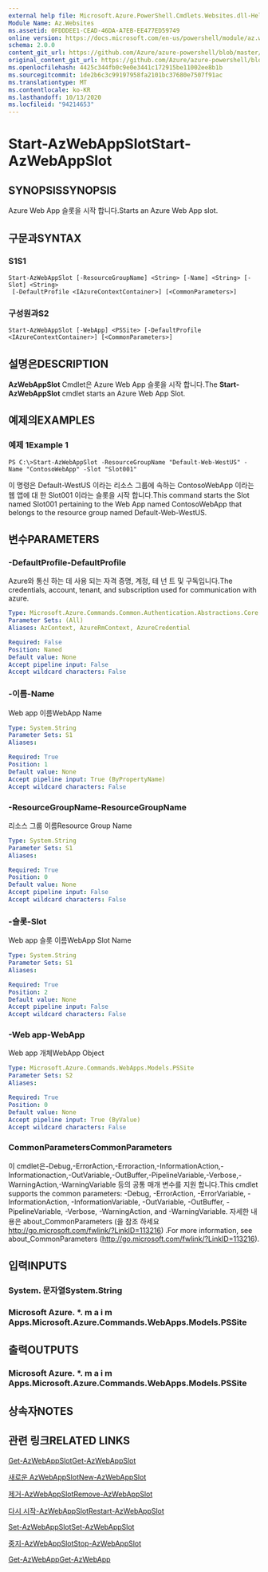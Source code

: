 ```yaml
---
external help file: Microsoft.Azure.PowerShell.Cmdlets.Websites.dll-Help.xml
Module Name: Az.Websites
ms.assetid: 0FDDDEE1-CEAD-46DA-A7EB-EE477ED59749
online version: https://docs.microsoft.com/en-us/powershell/module/az.websites/start-azwebappslot
schema: 2.0.0
content_git_url: https://github.com/Azure/azure-powershell/blob/master/src/Websites/Websites/help/Start-AzWebAppSlot.md
original_content_git_url: https://github.com/Azure/azure-powershell/blob/master/src/Websites/Websites/help/Start-AzWebAppSlot.md
ms.openlocfilehash: 4425c344fb0c9e0e3441c172915be11002ee8b1b
ms.sourcegitcommit: 1de2b6c3c99197958fa2101bc37680e7507f91ac
ms.translationtype: MT
ms.contentlocale: ko-KR
ms.lasthandoff: 10/13/2020
ms.locfileid: "94214653"
---
```

# <span data-ttu-id="01533-101">Start-AzWebAppSlot</span><span class="sxs-lookup"><span data-stu-id="01533-101">Start-AzWebAppSlot</span></span>

## <span data-ttu-id="01533-102">SYNOPSIS</span><span class="sxs-lookup"><span data-stu-id="01533-102">SYNOPSIS</span></span>
<span data-ttu-id="01533-103">Azure Web App 슬롯을 시작 합니다.</span><span class="sxs-lookup"><span data-stu-id="01533-103">Starts an Azure Web App slot.</span></span>

## <span data-ttu-id="01533-104">구문과</span><span class="sxs-lookup"><span data-stu-id="01533-104">SYNTAX</span></span>

### <span data-ttu-id="01533-105">S1</span><span class="sxs-lookup"><span data-stu-id="01533-105">S1</span></span>
```
Start-AzWebAppSlot [-ResourceGroupName] <String> [-Name] <String> [-Slot] <String>
 [-DefaultProfile <IAzureContextContainer>] [<CommonParameters>]
```

### <span data-ttu-id="01533-106">구성원과</span><span class="sxs-lookup"><span data-stu-id="01533-106">S2</span></span>
```
Start-AzWebAppSlot [-WebApp] <PSSite> [-DefaultProfile <IAzureContextContainer>] [<CommonParameters>]
```

## <span data-ttu-id="01533-107">설명은</span><span class="sxs-lookup"><span data-stu-id="01533-107">DESCRIPTION</span></span>
<span data-ttu-id="01533-108">**AzWebAppSlot** Cmdlet은 Azure Web App 슬롯을 시작 합니다.</span><span class="sxs-lookup"><span data-stu-id="01533-108">The **Start-AzWebAppSlot** cmdlet starts an Azure Web App Slot.</span></span>

## <span data-ttu-id="01533-109">예제의</span><span class="sxs-lookup"><span data-stu-id="01533-109">EXAMPLES</span></span>

### <span data-ttu-id="01533-110">예제 1</span><span class="sxs-lookup"><span data-stu-id="01533-110">Example 1</span></span>
```
PS C:\>Start-AzWebAppSlot -ResourceGroupName "Default-Web-WestUS" -Name "ContosoWebApp" -Slot "Slot001"
```

<span data-ttu-id="01533-111">이 명령은 Default-WestUS 이라는 리소스 그룹에 속하는 ContosoWebApp 이라는 웹 앱에 대 한 Slot001 이라는 슬롯을 시작 합니다.</span><span class="sxs-lookup"><span data-stu-id="01533-111">This command starts the Slot named Slot001 pertaining to the Web App named ContosoWebApp that belongs to the resource group named Default-Web-WestUS.</span></span>

## <span data-ttu-id="01533-112">변수</span><span class="sxs-lookup"><span data-stu-id="01533-112">PARAMETERS</span></span>

### <span data-ttu-id="01533-113">-DefaultProfile</span><span class="sxs-lookup"><span data-stu-id="01533-113">-DefaultProfile</span></span>
<span data-ttu-id="01533-114">Azure와 통신 하는 데 사용 되는 자격 증명, 계정, 테 넌 트 및 구독입니다.</span><span class="sxs-lookup"><span data-stu-id="01533-114">The credentials, account, tenant, and subscription used for communication with azure.</span></span>

```yaml
Type: Microsoft.Azure.Commands.Common.Authentication.Abstractions.Core.IAzureContextContainer
Parameter Sets: (All)
Aliases: AzContext, AzureRmContext, AzureCredential

Required: False
Position: Named
Default value: None
Accept pipeline input: False
Accept wildcard characters: False
```

### <span data-ttu-id="01533-115">-이름</span><span class="sxs-lookup"><span data-stu-id="01533-115">-Name</span></span>
<span data-ttu-id="01533-116">Web app 이름</span><span class="sxs-lookup"><span data-stu-id="01533-116">WebApp Name</span></span>

```yaml
Type: System.String
Parameter Sets: S1
Aliases:

Required: True
Position: 1
Default value: None
Accept pipeline input: True (ByPropertyName)
Accept wildcard characters: False
```

### <span data-ttu-id="01533-117">-ResourceGroupName</span><span class="sxs-lookup"><span data-stu-id="01533-117">-ResourceGroupName</span></span>
<span data-ttu-id="01533-118">리소스 그룹 이름</span><span class="sxs-lookup"><span data-stu-id="01533-118">Resource Group Name</span></span>

```yaml
Type: System.String
Parameter Sets: S1
Aliases:

Required: True
Position: 0
Default value: None
Accept pipeline input: False
Accept wildcard characters: False
```

### <span data-ttu-id="01533-119">-슬롯</span><span class="sxs-lookup"><span data-stu-id="01533-119">-Slot</span></span>
<span data-ttu-id="01533-120">Web app 슬롯 이름</span><span class="sxs-lookup"><span data-stu-id="01533-120">WebApp Slot Name</span></span>

```yaml
Type: System.String
Parameter Sets: S1
Aliases:

Required: True
Position: 2
Default value: None
Accept pipeline input: False
Accept wildcard characters: False
```

### <span data-ttu-id="01533-121">-Web app</span><span class="sxs-lookup"><span data-stu-id="01533-121">-WebApp</span></span>
<span data-ttu-id="01533-122">Web app 개체</span><span class="sxs-lookup"><span data-stu-id="01533-122">WebApp Object</span></span>

```yaml
Type: Microsoft.Azure.Commands.WebApps.Models.PSSite
Parameter Sets: S2
Aliases:

Required: True
Position: 0
Default value: None
Accept pipeline input: True (ByValue)
Accept wildcard characters: False
```

### <span data-ttu-id="01533-123">CommonParameters</span><span class="sxs-lookup"><span data-stu-id="01533-123">CommonParameters</span></span>
<span data-ttu-id="01533-124">이 cmdlet은-Debug,-ErrorAction,-Erroraction,-InformationAction,-Informationaction,-OutVariable,-OutBuffer,-PipelineVariable,-Verbose,-WarningAction,-WarningVariable 등의 공통 매개 변수를 지원 합니다.</span><span class="sxs-lookup"><span data-stu-id="01533-124">This cmdlet supports the common parameters: -Debug, -ErrorAction, -ErrorVariable, -InformationAction, -InformationVariable, -OutVariable, -OutBuffer, -PipelineVariable, -Verbose, -WarningAction, and -WarningVariable.</span></span> <span data-ttu-id="01533-125">자세한 내용은 about_CommonParameters (을 참조 하세요 http://go.microsoft.com/fwlink/?LinkID=113216) .</span><span class="sxs-lookup"><span data-stu-id="01533-125">For more information, see about_CommonParameters (http://go.microsoft.com/fwlink/?LinkID=113216).</span></span>

## <span data-ttu-id="01533-126">입력</span><span class="sxs-lookup"><span data-stu-id="01533-126">INPUTS</span></span>

### <span data-ttu-id="01533-127">System. 문자열</span><span class="sxs-lookup"><span data-stu-id="01533-127">System.String</span></span>

### <span data-ttu-id="01533-128">Microsoft Azure. \*. m a i m Apps.</span><span class="sxs-lookup"><span data-stu-id="01533-128">Microsoft.Azure.Commands.WebApps.Models.PSSite</span></span>

## <span data-ttu-id="01533-129">출력</span><span class="sxs-lookup"><span data-stu-id="01533-129">OUTPUTS</span></span>

### <span data-ttu-id="01533-130">Microsoft Azure. \*. m a i m Apps.</span><span class="sxs-lookup"><span data-stu-id="01533-130">Microsoft.Azure.Commands.WebApps.Models.PSSite</span></span>

## <span data-ttu-id="01533-131">상속자</span><span class="sxs-lookup"><span data-stu-id="01533-131">NOTES</span></span>

## <span data-ttu-id="01533-132">관련 링크</span><span class="sxs-lookup"><span data-stu-id="01533-132">RELATED LINKS</span></span>

[<span data-ttu-id="01533-133">Get-AzWebAppSlot</span><span class="sxs-lookup"><span data-stu-id="01533-133">Get-AzWebAppSlot</span></span>](./Get-AzWebAppSlot.md)

[<span data-ttu-id="01533-134">새로운 AzWebAppSlot</span><span class="sxs-lookup"><span data-stu-id="01533-134">New-AzWebAppSlot</span></span>](./New-AzWebAppSlot.md)

[<span data-ttu-id="01533-135">제거-AzWebAppSlot</span><span class="sxs-lookup"><span data-stu-id="01533-135">Remove-AzWebAppSlot</span></span>](./Remove-AzWebAppSlot.md)

[<span data-ttu-id="01533-136">다시 시작-AzWebAppSlot</span><span class="sxs-lookup"><span data-stu-id="01533-136">Restart-AzWebAppSlot</span></span>](./Restart-AzWebAppSlot.md)

[<span data-ttu-id="01533-137">Set-AzWebAppSlot</span><span class="sxs-lookup"><span data-stu-id="01533-137">Set-AzWebAppSlot</span></span>](./Set-AzWebAppSlot.md)

[<span data-ttu-id="01533-138">중지-AzWebAppSlot</span><span class="sxs-lookup"><span data-stu-id="01533-138">Stop-AzWebAppSlot</span></span>](./Stop-AzWebAppSlot.md)

[<span data-ttu-id="01533-139">Get-AzWebApp</span><span class="sxs-lookup"><span data-stu-id="01533-139">Get-AzWebApp</span></span>](./Get-AzWebApp.md)
